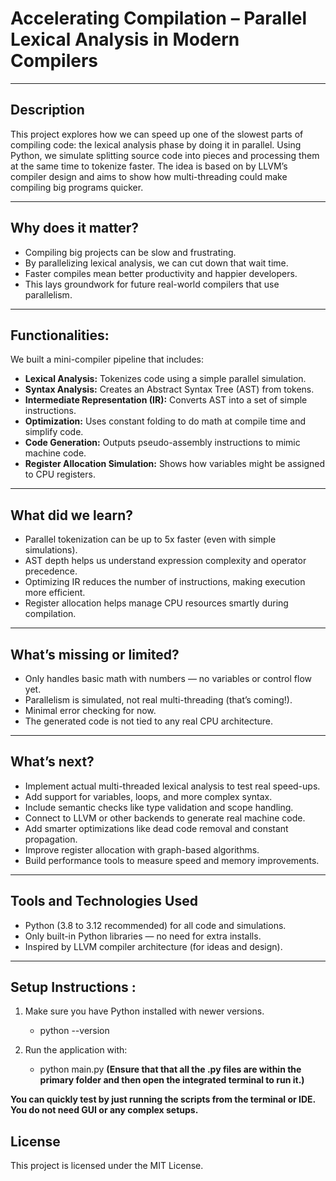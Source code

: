 # Accelerating Compilation – Parallel Lexical Analysis in Modern Compilers
---

## Description
This project explores how we can speed up one of the slowest parts of compiling code: the lexical analysis phase by doing it in parallel. Using Python, we simulate splitting source code into pieces and processing them at the same time to tokenize faster. The idea is based on by LLVM’s compiler design and aims to show how multi-threading could make compiling big programs quicker.

---

## Why does it matter?  
- Compiling big projects can be slow and frustrating.  
- By parallelizing lexical analysis, we can cut down that wait time.  
- Faster compiles mean better productivity and happier developers.  
- This lays groundwork for future real-world compilers that use parallelism.

---

## Functionalities:  

We built a mini-compiler pipeline that includes:

- **Lexical Analysis:** Tokenizes code using a simple parallel simulation.  
- **Syntax Analysis:** Creates an Abstract Syntax Tree (AST) from tokens.  
- **Intermediate Representation (IR):** Converts AST into a set of simple instructions.  
- **Optimization:** Uses constant folding to do math at compile time and simplify code.  
- **Code Generation:** Outputs pseudo-assembly instructions to mimic machine code.  
- **Register Allocation Simulation:** Shows how variables might be assigned to CPU registers.

---

## What did we learn?  

- Parallel tokenization can be up to 5x faster (even with simple simulations).  
- AST depth helps us understand expression complexity and operator precedence.  
- Optimizing IR reduces the number of instructions, making execution more efficient.  
- Register allocation helps manage CPU resources smartly during compilation.

---

## What’s missing or limited?  

- Only handles basic math with numbers — no variables or control flow yet.  
- Parallelism is simulated, not real multi-threading (that’s coming!).  
- Minimal error checking for now.  
- The generated code is not tied to any real CPU architecture.

---

## What’s next?  

- Implement actual multi-threaded lexical analysis to test real speed-ups.  
- Add support for variables, loops, and more complex syntax.  
- Include semantic checks like type validation and scope handling.  
- Connect to LLVM or other backends to generate real machine code.  
- Add smarter optimizations like dead code removal and constant propagation.  
- Improve register allocation with graph-based algorithms.  
- Build performance tools to measure speed and memory improvements.

---

## Tools and Technologies Used

- Python (3.8 to 3.12 recommended) for all code and simulations.  
- Only built-in Python libraries — no need for extra installs.  
- Inspired by LLVM compiler architecture (for ideas and design).

---

## Setup Instructions :  
1. Make sure you have Python installed with newer versions.
   - python --version

2. Run the application with:
   - python main.py  **(Ensure that that all the .py files are within the primary folder and then open the integrated terminal to run it.)**

**You can quickly test by just running the scripts from the terminal or IDE. You do not need GUI or any complex setups.**

## License
This project is licensed under the MIT License. 

